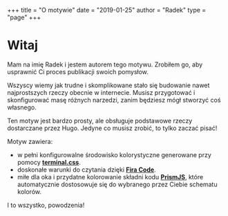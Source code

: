 +++
title = "O motywie"
date = "2019-01-25"
author = "Radek"
type = "page"
+++

# Witaj

Mam na imię Radek i jestem autorem tego motywu. Zrobiłem go, aby usprawnić Ci proces publikacji swoich pomysłow.

Wszyscy wiemy jak trudne i skomplikowane stało się budowanie nawet najprostszych rzeczy obecnie w internecie. Musisz przygotować i skonfigurować masę różnych narzedzi, zanim będziesz mógł stworzyć coś własnego.

Ten motyw jest bardzo prosty, ale obsługuje podstawowe rzeczy dostarczane przez Hugo. Jedyne co musisz zrobić, to tylko zaczać pisać!

Motyw zawiera:

- w pełni konfigurowalne środowisko kolorystyczne generowane przy pomocy [**terminal.css**](https://panr.github.io/terminal-css/).
- doskonałe warunki do czytania dzięki [**Fira Code**](https://github.com/tonsky/FiraCode).
- miłe dla oka i przydatne kolorowanie składni kodu [**PrismJS**](https://prismjs.com), które automatycznie dostosowuje się do wybranego przez Ciebie schematu kolorów.

I to wszystko, powodzenia!

